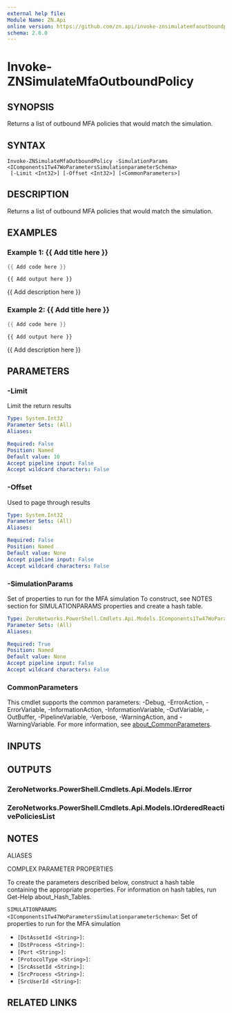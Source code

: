 ```yaml
---
external help file:
Module Name: ZN.Api
online version: https://github.com/zn.api/invoke-znsimulatemfaoutboundpolicy
schema: 2.0.0
---
```


# Invoke-ZNSimulateMfaOutboundPolicy

## SYNOPSIS
Returns a list of outbound MFA policies that would match the simulation.

## SYNTAX

```
Invoke-ZNSimulateMfaOutboundPolicy -SimulationParams <IComponents1Tw47WoParametersSimulationparameterSchema>
 [-Limit <Int32>] [-Offset <Int32>] [<CommonParameters>]
```

## DESCRIPTION
Returns a list of outbound MFA policies that would match the simulation.

## EXAMPLES

### Example 1: {{ Add title here }}
```powershell
{{ Add code here }}
```

```output
{{ Add output here }}
```

{{ Add description here }}

### Example 2: {{ Add title here }}
```powershell
{{ Add code here }}
```

```output
{{ Add output here }}
```

{{ Add description here }}

## PARAMETERS

### -Limit
Limit the return results

```yaml
Type: System.Int32
Parameter Sets: (All)
Aliases:

Required: False
Position: Named
Default value: 10
Accept pipeline input: False
Accept wildcard characters: False
```

### -Offset
Used to page through results

```yaml
Type: System.Int32
Parameter Sets: (All)
Aliases:

Required: False
Position: Named
Default value: None
Accept pipeline input: False
Accept wildcard characters: False
```

### -SimulationParams
Set of properties to run for the MFA simulation
To construct, see NOTES section for SIMULATIONPARAMS properties and create a hash table.

```yaml
Type: ZeroNetworks.PowerShell.Cmdlets.Api.Models.IComponents1Tw47WoParametersSimulationparameterSchema
Parameter Sets: (All)
Aliases:

Required: True
Position: Named
Default value: None
Accept pipeline input: False
Accept wildcard characters: False
```

### CommonParameters
This cmdlet supports the common parameters: -Debug, -ErrorAction, -ErrorVariable, -InformationAction, -InformationVariable, -OutVariable, -OutBuffer, -PipelineVariable, -Verbose, -WarningAction, and -WarningVariable. For more information, see [about_CommonParameters](http://go.microsoft.com/fwlink/?LinkID=113216).

## INPUTS

## OUTPUTS

### ZeroNetworks.PowerShell.Cmdlets.Api.Models.IError

### ZeroNetworks.PowerShell.Cmdlets.Api.Models.IOrderedReactivePoliciesList

## NOTES

ALIASES

COMPLEX PARAMETER PROPERTIES

To create the parameters described below, construct a hash table containing the appropriate properties. For information on hash tables, run Get-Help about_Hash_Tables.


`SIMULATIONPARAMS <IComponents1Tw47WoParametersSimulationparameterSchema>`: Set of properties to run for the MFA simulation
  - `[DstAssetId <String>]`: 
  - `[DstProcess <String>]`: 
  - `[Port <String>]`: 
  - `[ProtocolType <String>]`: 
  - `[SrcAssetId <String>]`: 
  - `[SrcProcess <String>]`: 
  - `[SrcUserId <String>]`: 

## RELATED LINKS

